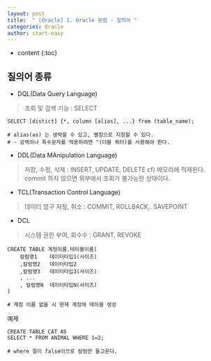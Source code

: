 ```yaml
---
layout: post
title:  " [Oracle] 1. Oracle 문법 - 질의어 "
categories: Oracle
author: start-easy
---
```

* content
{:toc}

## 질의어 종류

* DQL(Data Query Language)

> 조회 및 검색 기능 : SELECT

``` shell
SELECT [distict] {*, column [alias], ...} from (table_name);

# alias(as) 는 생략할 수 있고, 별칭으로 지정할 수 있다.
# - 공백이나 특수문자를 적용하려면 "(더블 쿼터)를 사용해야 한다.
```

* DDL(Data MAnipulation Language)

> 저장, 수정, 삭제 : INSERT, UPDATE, DELETE
cf) 메모리에 적재된다. commit 하지 않으면 외부에서 조회가 불가능한 상태이다.

* TCL(Transaction Control Language)

> 데이터 영구 저장, 취소 : COMMIT, ROLLBACK,. SAVEPOINT

* DCL

> 시스템 권한 부여, 회수수 : GRANT, REVOKE

``` shell
CREATE TABLE 계정이름.테이블이름(
	칼럼명1 	데이터타입1(사이즈)
    ,칼럼명2	데이터타입2
    ,칼럼명3	데이터타입3(사이즈)
    , ...
    , 칼럼명N	데이터타입N(사이즈)
)

# 계정 이름 없을 시 현재 계정에 테이블 생성
```

예제

``` shell
CREATE TABLE CAT AS
SELECT * FROM ANIMAL WHERE 1=2;

# where 절이 false이므로 칼럼만 들고온다.
```
